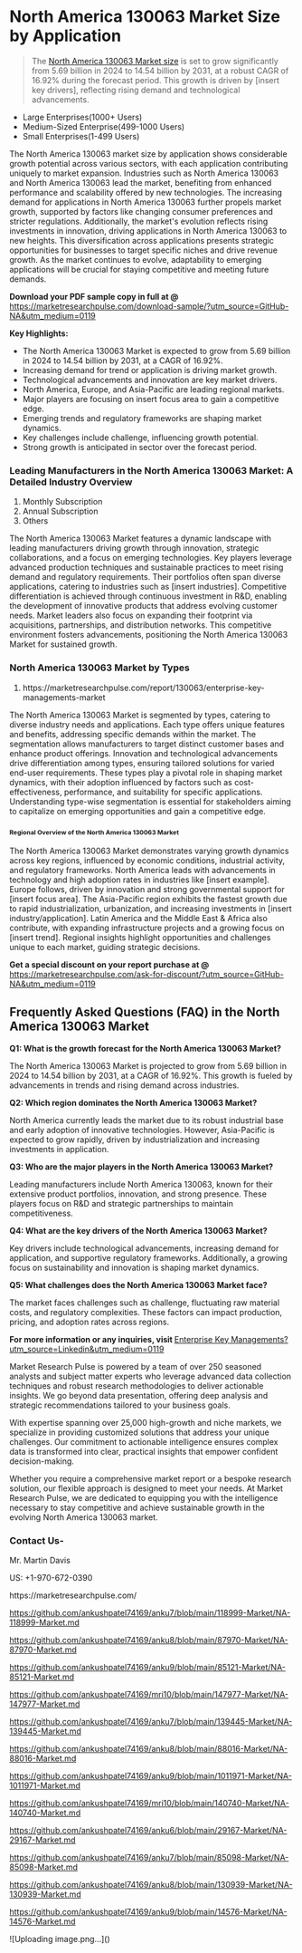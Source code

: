 <h1>North America 130063 Market&nbsp;Size by Application</h1><blockquote><p>The <a href="https://marketresearchpulse.com/download-sample/?utm_source=GitHub-NA&amp;utm_medium=0119">North America 130063 Market size</a> is set to grow significantly from 5.69 billion in 2024 to 14.54 billion by 2031, at a robust CAGR of 16.92% during the forecast period. This growth is driven by [insert key drivers], reflecting rising demand and technological advancements.</p></blockquote><ul><li>Large Enterprises(1000+ Users)<li> Medium-Sized Enterprise(499-1000 Users)<li> Small Enterprises(1-499 Users)</li></ul><p>The North America 130063 market size by application shows considerable growth potential across various sectors, with each application contributing uniquely to market expansion. Industries such as North America 130063 and North America 130063 lead the market, benefiting from enhanced performance and scalability offered by new technologies. The increasing demand for applications in North America 130063 further propels market growth, supported by factors like changing consumer preferences and stricter regulations. Additionally, the market's evolution reflects rising investments in innovation, driving applications in North America 130063 to new heights. This diversification across applications presents strategic opportunities for businesses to target specific niches and drive revenue growth. As the market continues to evolve, adaptability to emerging applications will be crucial for staying competitive and meeting future demands.</p><p><strong>Download your PDF sample copy in full at @ </strong><a href="https://marketresearchpulse.com/download-sample/?utm_source=GitHub-NA&amp;utm_medium=0119">https://marketresearchpulse.com/download-sample/?utm_source=GitHub-NA&amp;utm_medium=0119</a></p><p><strong>Key Highlights: </strong></p><ul><li>The North America 130063 Market is expected to grow from 5.69 billion in 2024 to 14.54 billion by 2031, at a CAGR of 16.92%.</li><li>Increasing demand for trend or application is driving market growth.</li><li>Technological advancements and innovation are key market drivers.</li><li>North America, Europe, and Asia-Pacific are leading regional markets.</li><li>Major players are focusing on insert focus area to gain a competitive edge.</li><li>Emerging trends and regulatory frameworks are shaping market dynamics.</li><li>Key challenges include challenge, influencing growth potential.</li><li>Strong growth is anticipated in sector over the forecast period.</li></ul><h3>Leading Manufacturers in the North America 130063 Market: A Detailed Industry Overview</h3><ol><li>Monthly Subscription<li> Annual Subscription<li> Others</li></ol><div class="flex max-w-full flex-col flex-grow"><div class="min-h-8 text-message flex w-full flex-col items-end gap-2 whitespace-normal break-words [.text-message+&amp;]:mt-5" dir="auto" data-message-author-role="assistant" data-message-id="fd8432e4-4910-450d-b182-61b7bfb0a01f" data-message-model-slug="gpt-4o"><div class="flex w-full flex-col gap-1 empty:hidden first:pt-[3px]"><div class="markdown prose w-full break-words dark:prose-invert light"><p>The North America 130063 Market features a dynamic landscape with leading manufacturers driving growth through innovation, strategic collaborations, and a focus on emerging technologies. Key players leverage advanced production techniques and sustainable practices to meet rising demand and regulatory requirements. Their portfolios often span diverse applications, catering to industries such as [insert industries]. Competitive differentiation is achieved through continuous investment in R&amp;D, enabling the development of innovative products that address evolving customer needs. Market leaders also focus on expanding their footprint via acquisitions, partnerships, and distribution networks. This competitive environment fosters advancements, positioning the North America 130063 Market for sustained growth.</p></div></div></div></div><h3>North America 130063 Market by Types</h3><ol><li>https://marketresearchpulse.com/report/130063/enterprise-key-managements-market</li></ol><div class="flex max-w-full flex-col flex-grow"><div class="min-h-8 text-message flex w-full flex-col items-end gap-2 whitespace-normal break-words [.text-message+&amp;]:mt-5" dir="auto" data-message-author-role="assistant" data-message-id="084470be-0bb7-4664-bddf-5156b4f41249" data-message-model-slug="gpt-4o-mini"><div class="flex w-full flex-col gap-1 empty:hidden first:pt-[3px]"><div class="markdown prose w-full break-words dark:prose-invert light"><p>The North America 130063 Market is segmented by types, catering to diverse industry needs and applications. Each type offers unique features and benefits, addressing specific demands within the market. The segmentation allows manufacturers to target distinct customer bases and enhance product offerings. Innovation and technological advancements drive differentiation among types, ensuring tailored solutions for varied end-user requirements. These types play a pivotal role in shaping market dynamics, with their adoption influenced by factors such as cost-effectiveness, performance, and suitability for specific applications. Understanding type-wise segmentation is essential for stakeholders aiming to capitalize on emerging opportunities and gain a competitive edge.</p></div></div></div></div><h3><span style="font-size: 11px;">Regional Overview of the North America 130063 Market</span></h3><div class="flex max-w-full flex-col flex-grow"><div class="min-h-8 text-message flex w-full flex-col items-end gap-2 whitespace-normal break-words [.text-message+&amp;]:mt-5" dir="auto" data-message-author-role="assistant" data-message-id="e9038762-ce64-4e30-91c9-9bd413514231" data-message-model-slug="gpt-4o-mini"><div class="flex w-full flex-col gap-1 empty:hidden first:pt-[3px]"><div class="markdown prose w-full break-words dark:prose-invert light"><p>The North America 130063 Market demonstrates varying growth dynamics across key regions, influenced by economic conditions, industrial activity, and regulatory frameworks. North America leads with advancements in technology and high adoption rates in industries like [insert example]. Europe follows, driven by innovation and strong governmental support for [insert focus area]. The Asia-Pacific region exhibits the fastest growth due to rapid industrialization, urbanization, and increasing investments in [insert industry/application]. Latin America and the Middle East &amp; Africa also contribute, with expanding infrastructure projects and a growing focus on [insert trend]. Regional insights highlight opportunities and challenges unique to each market, guiding strategic decisions.</p></div></div></div></div><p><strong>Get a special discount on your report purchase at @ </strong><a href="https://marketresearchpulse.com/ask-for-discount/?utm_source=GitHub-NA&amp;utm_medium=0119">https://marketresearchpulse.com/ask-for-discount/?utm_source=GitHub-NA&amp;utm_medium=0119</a></p><h2>Frequently Asked Questions (FAQ) in the North America 130063 Market</h2><p><strong>Q1: What is the growth forecast for the North America 130063 Market?</strong></p><p>The North America 130063 Market is projected to grow from 5.69 billion in 2024 to 14.54 billion by 2031, at a CAGR of 16.92%. This growth is fueled by advancements in trends and rising demand across industries.</p><p><strong>Q2: Which region dominates the North America 130063 Market?</strong></p><p>North America currently leads the market due to its robust industrial base and early adoption of innovative technologies. However, Asia-Pacific is expected to grow rapidly, driven by industrialization and increasing investments in application.</p><p><strong>Q3: Who are the major players in the North America 130063 Market?</strong></p><p>Leading manufacturers include North America 130063, known for their extensive product portfolios, innovation, and strong presence. These players focus on R&amp;D and strategic partnerships to maintain competitiveness.</p><p><strong>Q4: What are the key drivers of the North America 130063 Market?</strong></p><p>Key drivers include technological advancements, increasing demand for application, and supportive regulatory frameworks. Additionally, a growing focus on sustainability and innovation is shaping market dynamics.</p><p><strong>Q5: What challenges does the North America 130063 Market face?</strong></p><p>The market faces challenges such as challenge, fluctuating raw material costs, and regulatory complexities. These factors can impact production, pricing, and adoption rates across regions.</p><p><strong>For more information or any inquiries, visit&nbsp;</strong><a href="Enterprise Key Managements?utm_source=Linkedin&utm_medium=0119">Enterprise Key Managements?utm_source=Linkedin&utm_medium=0119</a></p><p>Market Research Pulse is powered by a team of over 250 seasoned analysts and subject matter experts who leverage advanced data collection techniques and robust research methodologies to deliver actionable insights. We go beyond data presentation, offering deep analysis and strategic recommendations tailored to your business goals.</p><p>With expertise spanning over 25,000 high-growth and niche markets, we specialize in providing customized solutions that address your unique challenges. Our commitment to actionable intelligence ensures complex data is transformed into clear, practical insights that empower confident decision-making.</p><p>Whether you require a comprehensive market report or a bespoke research solution, our flexible approach is designed to meet your needs. At Market Research Pulse, we are dedicated to equipping you with the intelligence necessary to stay competitive and achieve sustainable growth in the evolving North America 130063 market.</p><h3><strong>Contact Us-</strong></h3><p>Mr. Martin Davis</p><p>US: +1-970-672-0390</p><p>https://marketresearchpulse.com/</p><p><a href="https://github.com/ankushpatel74169/anku7/blob/main/118999-Market/NA-118999-Market.md">https://github.com/ankushpatel74169/anku7/blob/main/118999-Market/NA-118999-Market.md</a></p><p><a href="https://github.com/ankushpatel74169/anku8/blob/main/87970-Market/NA-87970-Market.md">https://github.com/ankushpatel74169/anku8/blob/main/87970-Market/NA-87970-Market.md</a></p><p><a href="https://github.com/ankushpatel74169/anku9/blob/main/85121-Market/NA-85121-Market.md">https://github.com/ankushpatel74169/anku9/blob/main/85121-Market/NA-85121-Market.md</a></p><p><a href="https://github.com/ankushpatel74169/mri10/blob/main/147977-Market/NA-147977-Market.md">https://github.com/ankushpatel74169/mri10/blob/main/147977-Market/NA-147977-Market.md</a></p><p><a href="https://github.com/ankushpatel74169/anku7/blob/main/139445-Market/NA-139445-Market.md">https://github.com/ankushpatel74169/anku7/blob/main/139445-Market/NA-139445-Market.md</a></p><p><a href="https://github.com/ankushpatel74169/anku8/blob/main/88016-Market/NA-88016-Market.md">https://github.com/ankushpatel74169/anku8/blob/main/88016-Market/NA-88016-Market.md</a></p><p><a href="https://github.com/ankushpatel74169/anku9/blob/main/1011971-Market/NA-1011971-Market.md">https://github.com/ankushpatel74169/anku9/blob/main/1011971-Market/NA-1011971-Market.md</a></p><p><a href="https://github.com/ankushpatel74169/mri10/blob/main/140740-Market/NA-140740-Market.md">https://github.com/ankushpatel74169/mri10/blob/main/140740-Market/NA-140740-Market.md</a></p><p><a href="https://github.com/ankushpatel74169/anku6/blob/main/29167-Market/NA-29167-Market.md">https://github.com/ankushpatel74169/anku6/blob/main/29167-Market/NA-29167-Market.md</a></p><p><a href="https://github.com/ankushpatel74169/anku7/blob/main/85098-Market/NA-85098-Market.md">https://github.com/ankushpatel74169/anku7/blob/main/85098-Market/NA-85098-Market.md</a></p><p><a href="https://github.com/ankushpatel74169/anku8/blob/main/130939-Market/NA-130939-Market.md">https://github.com/ankushpatel74169/anku8/blob/main/130939-Market/NA-130939-Market.md</a></p><p><a href="https://github.com/ankushpatel74169/anku9/blob/main/14576-Market/NA-14576-Market.md">https://github.com/ankushpatel74169/anku9/blob/main/14576-Market/NA-14576-Market.md</a></p>
![Uploading image.png…]()
